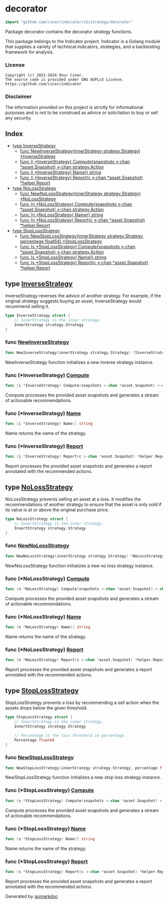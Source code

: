 <!-- Code generated by gomarkdoc. DO NOT EDIT -->

# decorator

```go
import "github.com/cinar/indicator/v2/strategy/decorator"
```

Package decorator contains the decorator strategy functions.

This package belongs to the Indicator project. Indicator is a Golang module that supplies a variety of technical indicators, strategies, and a backtesting framework for analysis.

### License

```
Copyright (c) 2021-2024 Onur Cinar.
The source code is provided under GNU AGPLv3 License.
https://github.com/cinar/indicator
```

### Disclaimer

The information provided on this project is strictly for informational purposes and is not to be construed as advice or solicitation to buy or sell any security.

## Index

- [type InverseStrategy](<#InverseStrategy>)
  - [func NewInverseStrategy\(innerStrategy strategy.Strategy\) \*InverseStrategy](<#NewInverseStrategy>)
  - [func \(i \*InverseStrategy\) Compute\(snapshots \<\-chan \*asset.Snapshot\) \<\-chan strategy.Action](<#InverseStrategy.Compute>)
  - [func \(i \*InverseStrategy\) Name\(\) string](<#InverseStrategy.Name>)
  - [func \(i \*InverseStrategy\) Report\(c \<\-chan \*asset.Snapshot\) \*helper.Report](<#InverseStrategy.Report>)
- [type NoLossStrategy](<#NoLossStrategy>)
  - [func NewNoLossStrategy\(innerStrategy strategy.Strategy\) \*NoLossStrategy](<#NewNoLossStrategy>)
  - [func \(n \*NoLossStrategy\) Compute\(snapshots \<\-chan \*asset.Snapshot\) \<\-chan strategy.Action](<#NoLossStrategy.Compute>)
  - [func \(n \*NoLossStrategy\) Name\(\) string](<#NoLossStrategy.Name>)
  - [func \(n \*NoLossStrategy\) Report\(c \<\-chan \*asset.Snapshot\) \*helper.Report](<#NoLossStrategy.Report>)
- [type StopLossStrategy](<#StopLossStrategy>)
  - [func NewStopLossStrategy\(innerStrategy strategy.Strategy, percentage float64\) \*StopLossStrategy](<#NewStopLossStrategy>)
  - [func \(s \*StopLossStrategy\) Compute\(snapshots \<\-chan \*asset.Snapshot\) \<\-chan strategy.Action](<#StopLossStrategy.Compute>)
  - [func \(s \*StopLossStrategy\) Name\(\) string](<#StopLossStrategy.Name>)
  - [func \(s \*StopLossStrategy\) Report\(c \<\-chan \*asset.Snapshot\) \*helper.Report](<#StopLossStrategy.Report>)


<a name="InverseStrategy"></a>
## type [InverseStrategy](<https://github.com/cinar/indicator/blob/master/strategy/decorator/inverse_strategy.go#L17-L20>)

InverseStrategy reverses the advice of another strategy. For example, if the original strategy suggests buying an asset, InverseStrategy would recommend selling it.

```go
type InverseStrategy struct {
    // InnerStrategy is the inner strategy.
    InnerStrategy strategy.Strategy
}
```

<a name="NewInverseStrategy"></a>
### func [NewInverseStrategy](<https://github.com/cinar/indicator/blob/master/strategy/decorator/inverse_strategy.go#L23>)

```go
func NewInverseStrategy(innerStrategy strategy.Strategy) *InverseStrategy
```

NewInverseStrategy function initializes a new inverse strategy instance.

<a name="InverseStrategy.Compute"></a>
### func \(\*InverseStrategy\) [Compute](<https://github.com/cinar/indicator/blob/master/strategy/decorator/inverse_strategy.go#L35>)

```go
func (i *InverseStrategy) Compute(snapshots <-chan *asset.Snapshot) <-chan strategy.Action
```

Compute processes the provided asset snapshots and generates a stream of actionable recommendations.

<a name="InverseStrategy.Name"></a>
### func \(\*InverseStrategy\) [Name](<https://github.com/cinar/indicator/blob/master/strategy/decorator/inverse_strategy.go#L30>)

```go
func (i *InverseStrategy) Name() string
```

Name returns the name of the strategy.

<a name="InverseStrategy.Report"></a>
### func \(\*InverseStrategy\) [Report](<https://github.com/cinar/indicator/blob/master/strategy/decorator/inverse_strategy.go#L51>)

```go
func (i *InverseStrategy) Report(c <-chan *asset.Snapshot) *helper.Report
```

Report processes the provided asset snapshots and generates a report annotated with the recommended actions.

<a name="NoLossStrategy"></a>
## type [NoLossStrategy](<https://github.com/cinar/indicator/blob/master/strategy/decorator/no_loss_strategy.go#L17-L20>)

NoLossStrategy prevents selling an asset at a loss. It modifies the recommendations of another strategy to ensure that the asset is only sold if its value is at or above the original purchase price.

```go
type NoLossStrategy struct {
    // InnertStrategy is the inner strategy.
    InnertStrategy strategy.Strategy
}
```

<a name="NewNoLossStrategy"></a>
### func [NewNoLossStrategy](<https://github.com/cinar/indicator/blob/master/strategy/decorator/no_loss_strategy.go#L23>)

```go
func NewNoLossStrategy(innerStrategy strategy.Strategy) *NoLossStrategy
```

NewNoLossStrategy function initializes a new no loss strategy instance.

<a name="NoLossStrategy.Compute"></a>
### func \(\*NoLossStrategy\) [Compute](<https://github.com/cinar/indicator/blob/master/strategy/decorator/no_loss_strategy.go#L35>)

```go
func (n *NoLossStrategy) Compute(snapshots <-chan *asset.Snapshot) <-chan strategy.Action
```

Compute processes the provided asset snapshots and generates a stream of actionable recommendations.

<a name="NoLossStrategy.Name"></a>
### func \(\*NoLossStrategy\) [Name](<https://github.com/cinar/indicator/blob/master/strategy/decorator/no_loss_strategy.go#L30>)

```go
func (n *NoLossStrategy) Name() string
```

Name returns the name of the strategy.

<a name="NoLossStrategy.Report"></a>
### func \(\*NoLossStrategy\) [Report](<https://github.com/cinar/indicator/blob/master/strategy/decorator/no_loss_strategy.go#L60>)

```go
func (n *NoLossStrategy) Report(c <-chan *asset.Snapshot) *helper.Report
```

Report processes the provided asset snapshots and generates a report annotated with the recommended actions.

<a name="StopLossStrategy"></a>
## type [StopLossStrategy](<https://github.com/cinar/indicator/blob/master/strategy/decorator/stop_loss_strategy.go#L16-L22>)

StopLossStrategy prevents a loss by recommending a sell action when the assets drops below the given threshold.

```go
type StopLossStrategy struct {
    // InnertStrategy is the inner strategy.
    InnertStrategy strategy.Strategy

    // Percentage is the loss threshold in percentage.
    Percentage float64
}
```

<a name="NewStopLossStrategy"></a>
### func [NewStopLossStrategy](<https://github.com/cinar/indicator/blob/master/strategy/decorator/stop_loss_strategy.go#L25>)

```go
func NewStopLossStrategy(innerStrategy strategy.Strategy, percentage float64) *StopLossStrategy
```

NewStopLossStrategy function initializes a new stop loss strategy instance.

<a name="StopLossStrategy.Compute"></a>
### func \(\*StopLossStrategy\) [Compute](<https://github.com/cinar/indicator/blob/master/strategy/decorator/stop_loss_strategy.go#L38>)

```go
func (s *StopLossStrategy) Compute(snapshots <-chan *asset.Snapshot) <-chan strategy.Action
```

Compute processes the provided asset snapshots and generates a stream of actionable recommendations.

<a name="StopLossStrategy.Name"></a>
### func \(\*StopLossStrategy\) [Name](<https://github.com/cinar/indicator/blob/master/strategy/decorator/stop_loss_strategy.go#L33>)

```go
func (s *StopLossStrategy) Name() string
```

Name returns the name of the strategy.

<a name="StopLossStrategy.Report"></a>
### func \(\*StopLossStrategy\) [Report](<https://github.com/cinar/indicator/blob/master/strategy/decorator/stop_loss_strategy.go#L63>)

```go
func (s *StopLossStrategy) Report(c <-chan *asset.Snapshot) *helper.Report
```

Report processes the provided asset snapshots and generates a report annotated with the recommended actions.

Generated by [gomarkdoc](<https://github.com/princjef/gomarkdoc>)
